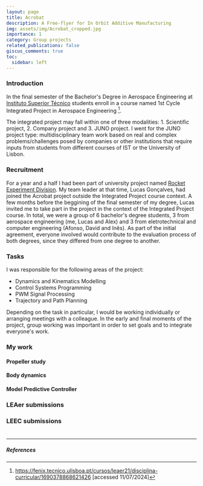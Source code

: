 ```yaml
---
layout: page
title: Acrobat
description: A Free-flyer for In Orbit Additive Manufacturing
img: assets/img/Acrobat_cropped.jpg
importance: 1
category: Group projects
related_publications: false
giscus_comments: true
toc:
  sidebar: left
---
```


### Introduction

In the final semester of the Bachelor's Degree in Aerospace Engineering at <a href='https://tecnico.ulisboa.pt/en/'>Instituto Superior Técnico</a> students enroll in a course named 1st Cycle Integrated Project in Aerospace Engineering [^1].

The integrated project may fall within one of three modalities: 1. Scientific project, 2. Company project and 3. JUNO project. I went for the JUNO project type: multidisciplinary team work based on real and complex problems/challenges posed by companies or other institutions that require inputs from students from different courses of IST or the University of Lisbon.

### Recruitment

For a year and a half I had been part of university project named <a href="/projects/RED/">Rocket Experiment Division</a>. My team leader at that time, Lucas Gonçalves, had joined the Acrobat project outside the Integrated Project course context. A few months before the beggining of the final semester of my degree, Lucas invited me to take part in the project in the context of the Integrated Project course. In total, we were a group of 6 bachelor's degree students, 3 from aerospace engineering (me, Lucas and Alex) and 3 from eletrotechnical and computer engineering (Afonso, David and Inês). As part of the initial agreement, everyone involved would contribute to the evaluation process of both degrees, since they differed from one degree to another.

### Tasks

I was responsible for the following areas of the project:

- Dynamics and Kinematics Modelling
- Control Systems Programming
- PWM Signal Processing
- Trajectory and Path Planning

Depending on the task in particular, I would be working individually or arranging meetings with a colleague. In the early and final moments of the project, group working was important in order to set goals and to integrate everyone's work.

### My work

#### Propeller study

#### Body dynamics

#### Model Predictive Controller

### LEAer submissions

<object data="/assets/pdf/ist/paer/ACROBAT.pdf" type="application/pdf" width="100%" height="500px"></object>

### LEEC submissions


<p style="margin-bottom:1cm;"></p>






<hr>

##### <b>References</b>

[^1]: <a href="https://fenix.tecnico.ulisboa.pt/cursos/leaer21/disciplina-curricular/1690378868621426">https://fenix.tecnico.ulisboa.pt/cursos/leaer21/disciplina-curricular/1690378868621426</a> [accessed 11/07/2024]